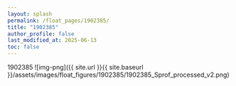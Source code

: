 ```yaml
---
layout: splash
permalink: /float_pages/1902385/
title: "1902385"
author_profile: false
last_modified_at: 2025-06-13
toc: false
---
```

 
1902385
![img-png]({{ site.url }}{{ site.baseurl }}/assets/images/float_figures/1902385/1902385_Sprof_processed_v2.png)